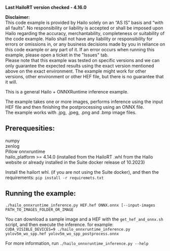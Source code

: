 **Last HailoRT version checked - 4.16.0**

**Disclaimer:** <br />
This code example is provided by Hailo solely on an “AS IS” basis and “with all faults”. No responsibility or liability is accepted or shall be imposed upon Hailo regarding the accuracy, merchantability, completeness or suitability of the code example. Hailo shall not have any liability or responsibility for errors or omissions in, or any business decisions made by you in reliance on this code example or any part of it. If an error occurs when running this example, please open a ticket in the "Issues" tab.<br />
Please note that this example was tested on specific versions and we can only guarantee the expected results using the exact version mentioned above on the exact environment. The example might work for other versions, other environment or other HEF file, but there is no guarantee that it will.


This is a general Hailo + ONNXRuntime inference example.  

The example takes one or more images, performs inference using the input HEF file and then finishing the postprocessing using an ONNX file.  
The example works with .jpg, .jpeg, .png and .bmp image files.  

## Prerequesities:  
numpy  
zenlog  
Pillow
onnxruntime  
hailo_platform >= 4.14.0 (installed from the HailoRT .whl from the Hailo website or already installed in the Suite docker release of 10.2023)  

Install the hailort whl. (if you are not using the Suite docker), and then the requirements:
`pip install -r requiremets.txt`


## Running the example:  
```./hailo_onnxruntime_inference.py HEF.hef ONNX.onnx [--input-images PATH_TO_IMAGES_FOLDER_OR_IMAGE```

You can download a sample image and a HEF with the `get_hef_and_onnx.sh` script, and then execute the inference.
for example:  
```CUDA_VISIBLE_DEVICES=9 ./hailo_onnxruntime_inference.py yolov5m_wo_spp.hef yolov5m_wo_spp_postprocess.onnx```

For more information, run ```./hailo_onnxruntime_inference.py --help```   
